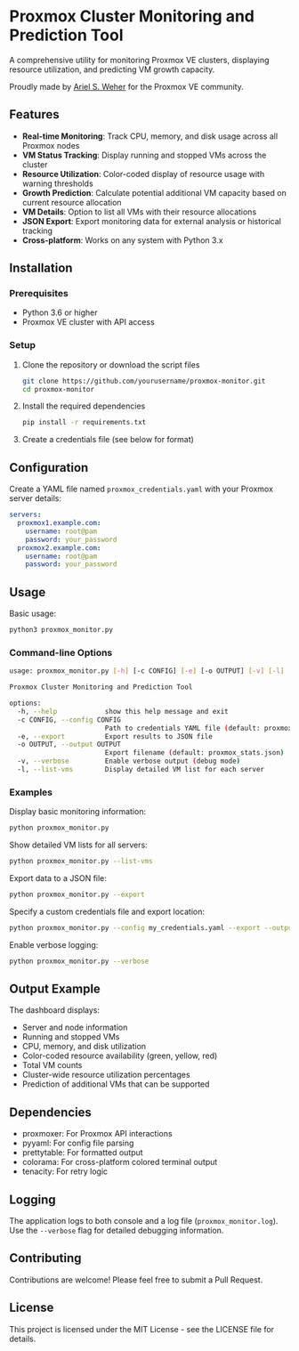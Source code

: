 # Proxmox Cluster Monitoring and Prediction Tool

A comprehensive utility for monitoring Proxmox VE clusters, displaying resource utilization, and predicting VM growth capacity.

Proudly made by [Ariel S. Weher](https://ayuda.la) for the Proxmox VE community.

## Features

- **Real-time Monitoring**: Track CPU, memory, and disk usage across all Proxmox nodes
- **VM Status Tracking**: Display running and stopped VMs across the cluster
- **Resource Utilization**: Color-coded display of resource usage with warning thresholds
- **Growth Prediction**: Calculate potential additional VM capacity based on current resource allocation
- **VM Details**: Option to list all VMs with their resource allocations
- **JSON Export**: Export monitoring data for external analysis or historical tracking
- **Cross-platform**: Works on any system with Python 3.x

## Installation

### Prerequisites

- Python 3.6 or higher
- Proxmox VE cluster with API access

### Setup

1. Clone the repository or download the script files
   ```bash
   git clone https://github.com/yourusername/proxmox-monitor.git
   cd proxmox-monitor
   ```

2. Install the required dependencies
   ```bash
   pip install -r requirements.txt
   ```

3. Create a credentials file (see below for format)

## Configuration

Create a YAML file named `proxmox_credentials.yaml` with your Proxmox server details:

```yaml
servers:
  proxmox1.example.com:
    username: root@pam
    password: your_password
  proxmox2.example.com:
    username: root@pam
    password: your_password
```

## Usage

Basic usage:
```bash
python3 proxmox_monitor.py
```

### Command-line Options

```bash
usage: proxmox_monitor.py [-h] [-c CONFIG] [-e] [-o OUTPUT] [-v] [-l]

Proxmox Cluster Monitoring and Prediction Tool

options:
  -h, --help            show this help message and exit
  -c CONFIG, --config CONFIG
                        Path to credentials YAML file (default: proxmox_credentials.yaml)
  -e, --export          Export results to JSON file
  -o OUTPUT, --output OUTPUT
                        Export filename (default: proxmox_stats.json)
  -v, --verbose         Enable verbose output (debug mode)
  -l, --list-vms        Display detailed VM list for each server
```

### Examples

Display basic monitoring information:
```bash
python proxmox_monitor.py
```

Show detailed VM lists for all servers:
```bash
python proxmox_monitor.py --list-vms
```

Export data to a JSON file:
```bash
python proxmox_monitor.py --export
```

Specify a custom credentials file and export location:
```bash
python proxmox_monitor.py --config my_credentials.yaml --export --output cluster_stats.json
```

Enable verbose logging:
```bash
python proxmox_monitor.py --verbose
```

## Output Example

The dashboard displays:
- Server and node information
- Running and stopped VMs
- CPU, memory, and disk utilization
- Color-coded resource availability (green, yellow, red)
- Total VM counts
- Cluster-wide resource utilization percentages
- Prediction of additional VMs that can be supported

## Dependencies

- proxmoxer: For Proxmox API interactions
- pyyaml: For config file parsing
- prettytable: For formatted output
- colorama: For cross-platform colored terminal output
- tenacity: For retry logic

## Logging

The application logs to both console and a log file (`proxmox_monitor.log`). Use the `--verbose` flag for detailed debugging information.

## Contributing

Contributions are welcome! Please feel free to submit a Pull Request.

## License

This project is licensed under the MIT License - see the LICENSE file for details.
